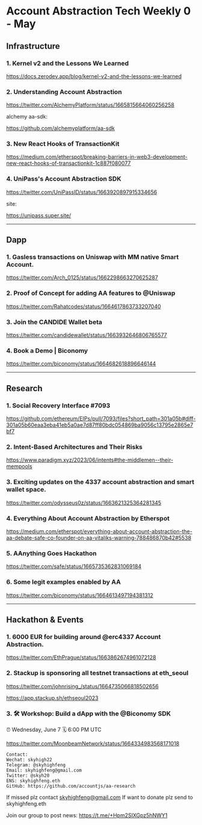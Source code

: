# Account Abstraction Tech Weekly 0 - May


## Infrastructure

### 1. Kernel v2 and the Lessons We Learned

https://docs.zerodev.app/blog/kernel-v2-and-the-lessons-we-learned

### 2. Understanding Account Abstraction

https://twitter.com/AlchemyPlatform/status/1665815664060256258

alchemy aa-sdk:

https://github.com/alchemyplatform/aa-sdk

### 3. New React Hooks of TransactionKit

https://medium.com/etherspot/breaking-barriers-in-web3-development-new-react-hooks-of-transactionkit-1c887f080077

### 4. UniPass's Account Abstraction SDK

https://twitter.com/UniPassID/status/1663920897915334656

site:

https://unipass.super.site/

---

## Dapp

### 1. Gasless transactions on Uniswap with MM native Smart Account.

https://twitter.com/Arch_0125/status/1662298663270625287

### 2. Proof of Concept for adding AA features to @Uniswap

https://twitter.com/Rahatcodes/status/1664617863733207040

### 3. Join the CANDIDE Wallet beta

https://twitter.com/candidewallet/status/1663932646806765577

### 4. Book a Demo | Biconomy

https://twitter.com/biconomy/status/1664682618896646144

---
## Research

### 1. Social Recovery Interface #7093

https://github.com/ethereum/EIPs/pull/7093/files?short_path=301a05b#diff-301a05b60eaa3eba41eb5a0ae7d87ff80bdc054869ba9056c13795e2865e7bf7

### 2. Intent-Based Architectures and Their Risks

https://www.paradigm.xyz/2023/06/intents#the-middlemen--their-mempools

### 3. Exciting updates on the 4337 account abstraction and smart wallet space.

https://twitter.com/odysseus0z/status/1663621325364281345

### 4. Everything About Account Abstraction by Etherspot

https://medium.com/etherspot/everything-about-account-abstraction-the-aa-debate-safe-co-founder-on-aa-vitaliks-warning-788486870b42#5538

### 5. AAnything Goes Hackathon

https://twitter.com/safe/status/1665735362831069184

### 6. Some legit examples enabled by AA

https://twitter.com/biconomy/status/1664613497194381312


---
## Hackathon & Events

### 1. 6000 EUR for building around @erc4337 Account Abstraction.

https://twitter.com/EthPrague/status/1663862674961072128

### 2. Stackup  is sponsoring all testnet transactions at eth_seoul
 
https://twitter.com/johnrising_/status/1664735066818502656

https://app.stackup.sh/ethseoul2023

### 3. 🛠 Workshop: Build a dApp with the @Biconomy SDK
⏰ Wednesday, June 7 🗓 6:00 PM UTC

https://twitter.com/MoonbeamNetwork/status/1664334983568171018



```
Contact:
Wechat: skyhigh22
Telegram: @skyhighfeng
Email: skyhighfeng@gmail.com
Twitter: @skyh20
ENS: skyhighfeng.eth
GitHub: https://github.com/accountjs/aa-research
```

If missed plz contact skyhighfeng@gmail.com
If want to donate plz send to skyhighfeng.eth

Join our group to post news: https://t.me/+Hpm2SIXGpz5hNWY1